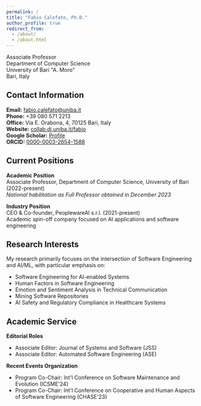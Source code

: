 ```yaml
---
permalink: /
title: "Fabio Calefato, Ph.D."
author_profile: true
redirect_from: 
  - /about/
  - /about.html
---
```


Associate Professor  
Department of Computer Science  
University of Bari "A. Moro"  
Bari, Italy

## Contact Information
**Email:** fabio.calefato@uniba.it  
**Phone:** +39 080 571 2213  
**Office:** Via E. Orabona, 4, 70125 Bari, Italy  
**Website:** [collab.di.uniba.it/fabio](https://collab.di.uniba.it/fabio)  
**Google Scholar:** [Profile](https://scholar.google.com/citations?user=SCHOLAR_ID)  
**ORCID:** [0000-0003-2654-1588](https://orcid.org/0000-0003-2654-1588)

## Current Positions

**Academic Position**  
Associate Professor, Department of Computer Science, University of Bari (2022-present)  
*National habilitation as Full Professor obtained in December 2023*

**Industry Position**  
CEO & Co-founder, PeoplewareAI s.r.l. (2021-present)  
Academic spin-off company focused on AI applications and software engineering

## Research Interests

My research primarily focuses on the intersection of Software Engineering and AI/ML, with particular emphasis on:

- Software Engineering for AI-enabled Systems
- Human Factors in Software Engineering
- Emotion and Sentiment Analysis in Technical Communication
- Mining Software Repositories
- AI Safety and Regulatory Compliance in Healthcare Systems

## Academic Service

**Editorial Roles**
- Associate Editor: Journal of Systems and Software (JSS)
- Associate Editor: Automated Software Engineering (ASE)

**Recent Events Organization**
- Program Co-Chair: Int'l Conference on Software Maintenance and Evolution (ICSME'24)
- Program Co-Chair: Int'l Conference on Cooperative and Human Aspects of Software Engineering (CHASE'23)
